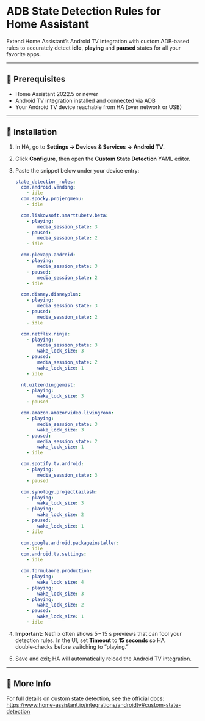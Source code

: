 # ADB State Detection Rules for Home Assistant

Extend Home Assistant’s Android TV integration with custom ADB‑based rules to accurately detect **idle**, **playing** and **paused** states for all your favorite apps.

---

## 🔧 Prerequisites

- Home Assistant 2022.5 or newer  
- Android TV integration installed and connected via ADB  
- Your Android TV device reachable from HA (over network or USB)

---

## 🚀 Installation

1. In HA, go to **Settings → Devices & Services → Android TV**.  
2. Click **Configure**, then open the **Custom State Detection** YAML editor.  
3. Paste the snippet below under your device entry:

    ```yaml
    state_detection_rules:
      com.android.vending:
        - idle
      com.spocky.projengmenu:
        - idle

      com.liskovsoft.smarttubetv.beta:
        - playing:
            media_session_state: 3
        - paused:
            media_session_state: 2
        - idle

      com.plexapp.android:
        - playing:
            media_session_state: 3
        - paused:
            media_session_state: 2
        - idle

      com.disney.disneyplus:
        - playing:
            media_session_state: 3
        - paused:
            media_session_state: 2
        - idle

      com.netflix.ninja:
        - playing:
            media_session_state: 3
            wake_lock_size: 3
        - paused:
            media_session_state: 2
            wake_lock_size: 1
        - idle

      nl.uitzendinggemist:
        - playing:
            wake_lock_size: 3
        - paused

      com.amazon.amazonvideo.livingroom:
        - playing:
            media_session_state: 3
            wake_lock_size: 3
        - paused:
            media_session_state: 2
            wake_lock_size: 1
        - idle

      com.spotify.tv.android:
        - playing:
            media_session_state: 3
        - paused

      com.synology.projectkailash:
        - playing:
            wake_lock_size: 3
        - playing:
            wake_lock_size: 2
        - paused:
            wake_lock_size: 1
        - idle

      com.google.android.packageinstaller:
        - idle
      com.android.tv.settings:
        - idle

      com.formulaone.production:
        - playing:
            wake_lock_size: 4
        - playing:
            wake_lock_size: 3
        - playing:
            wake_lock_size: 2
        - paused:
            wake_lock_size: 1
        - idle
    ```

4. **Important:** Netflix often shows 5 – 15 s previews that can fool your detection rules. In the UI, set **Timeout** to **15 seconds** so HA double‑checks before switching to “playing.”

5. Save and exit; HA will automatically reload the Android TV integration.

---

## 📖 More Info

For full details on custom state detection, see the official docs:  
https://www.home-assistant.io/integrations/androidtv#custom-state-detection  
